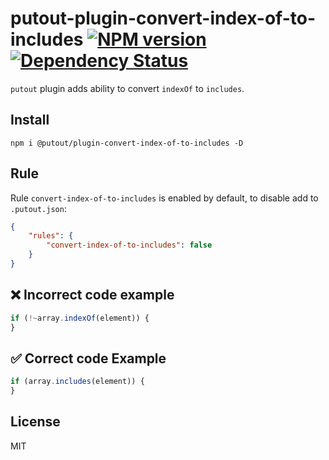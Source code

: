 # putout-plugin-convert-index-of-to-includes [![NPM version][NPMIMGURL]][NPMURL] [![Dependency Status][DependencyStatusIMGURL]][DependencyStatusURL]

[NPMIMGURL]:                https://img.shields.io/npm/v/@putout/plugin-convert-index-of-to-includes.svg?style=flat&longCache=true
[NPMURL]:                   https://npmjs.org/package/@putout/plugin-convert-index-of-to-includes "npm"

[DependencyStatusURL]:      https://david-dm.org/coderaiser/putout?path=packages/plugin-convert-index-of-to-includes
[DependencyStatusIMGURL]:   https://david-dm.org/coderaiser/putout.svg?path=packages/plugin-convert-index-of-to-includes

`putout` plugin adds ability to convert `indexOf` to `includes`.
## Install

```
npm i @putout/plugin-convert-index-of-to-includes -D
```

## Rule

Rule `convert-index-of-to-includes` is enabled by default, to disable add to `.putout.json`:

```json
{
    "rules": {
        "convert-index-of-to-includes": false
    }
}
```

## ❌ Incorrect code example

```js
if (!~array.indexOf(element)) {
}
```

## ✅ Correct code Example

```js
if (array.includes(element)) {
}
```

## License

MIT

